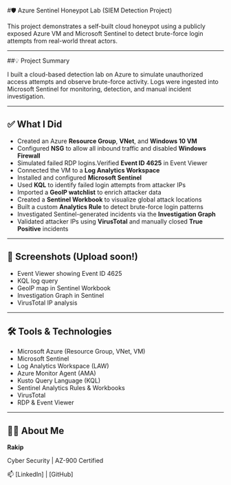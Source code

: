 #🛡️ Azure Sentinel Honeypot Lab (SIEM Detection Project)

This project demonstrates a self-built cloud honeypot using a publicly exposed Azure VM and Microsoft Sentinel to detect brute-force login attempts from real-world threat actors.

---

##💡 Project Summary

I built a cloud-based detection lab on Azure to simulate unauthorized access attempts and observe brute-force activity. Logs were ingested into Microsoft Sentinel for monitoring, detection, and manual incident investigation.

---

## ✅ What I Did

- Created an Azure **Resource Group**, **VNet**, and **Windows 10 VM**
- Configured **NSG** to allow all inbound traffic and disabled **Windows Firewall**
- Simulated failed RDP logins.Verified **Event ID 4625** in Event Viewer
- Connected the VM to a **Log Analytics Workspace**
- Installed and configured **Microsoft Sentinel**
- Used **KQL** to identify failed login attempts from attacker IPs
- Imported a **GeoIP watchlist** to enrich attacker data
- Created a **Sentinel Workbook** to visualize global attack locations
- Built a custom **Analytics Rule** to detect brute-force login patterns
- Investigated Sentinel-generated incidents via the **Investigation Graph**
- Validated attacker IPs using **VirusTotal** and manually closed **True Positive** incidents

---

## 📸 Screenshots (Upload soon!)

- Event Viewer showing Event ID 4625
- KQL log query
- GeoIP map in Sentinel Workbook
- Investigation Graph in Sentinel
- VirusTotal IP analysis

---

## 🛠️ Tools & Technologies

- Microsoft Azure (Resource Group, VNet, VM)
- Microsoft Sentinel
- Log Analytics Workspace (LAW)
- Azure Monitor Agent (AMA)
- Kusto Query Language (KQL)
- Sentinel Analytics Rules & Workbooks
- VirusTotal
- RDP & Event Viewer

---

## 🙋‍♂️ About Me

**Rakip**
 
Cyber Security | AZ-900 Certified   
  
📫 [LinkedIn] | [GitHub]
